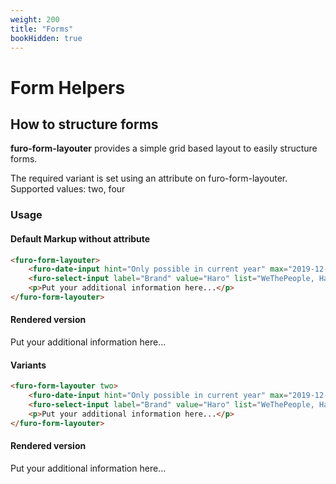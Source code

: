 ```yaml
---
weight: 200
title: "Forms"
bookHidden: true
---
```


# Form Helpers

## How to structure forms
**furo-form-layouter** provides a simple grid based layout to easily structure forms.

The required variant is set using an attribute on furo-form-layouter.
Supported values: two, four

### Usage

#### Default Markup without attribute
``` html
<furo-form-layouter>
    <furo-date-input hint="Only possible in current year" max="2019-12-31" min="2019-01-01" label="valid from"></furo-date-input>
    <furo-select-input label="Brand" value="Haro" list="WeThePeople, Haro, United, Demolition"></furo-select-input>
    <p>Put your additional information here...</p>
</furo-form-layouter>
```

#### Rendered version
<furo-form-layouter>
    <furo-date-input hint="Only possible in current year" max="2019-12-31" min="2019-01-01" label="valid from"></furo-date-input>
    <furo-select-input label="Brand" value="Haro" list="WeThePeople, Haro, United, Demolition"></furo-select-input>
    <p>Put your additional information here...</p>
</furo-form-layouter>

#### Variants

``` html
<furo-form-layouter two>
    <furo-date-input hint="Only possible in current year" max="2019-12-31" min="2019-01-01" label="valid from"></furo-date-input>
    <furo-select-input label="Brand" value="Haro" list="WeThePeople, Haro, United, Demolition"></furo-select-input>
    <p>Put your additional information here...</p>
</furo-form-layouter>
```

#### Rendered version
<furo-form-layouter two>
    <furo-date-input hint="Only possible in current year" max="2019-12-31" min="2019-01-01" label="valid from"></furo-date-input>
    <furo-select-input label="Brand" value="Haro" list="WeThePeople, Haro, United, Demolition"></furo-select-input>
    <p>Put your additional information here...</p>
</furo-form-layouter>
